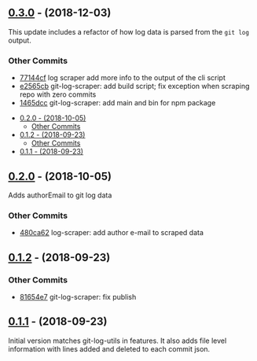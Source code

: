 ## [0.3.0](https://github.com/git-temporal/git-temporal/tree/master/packages/git-log-scraper/compare/v0.2.0...v0.3.0) - (2018-12-03)

This update includes a refactor of how log data is parsed from the `git log` output.

### Other Commits

- [77144cf](https://github.com/git-temporal/git-temporal/tree/master/packages/git-log-scraper/commit/77144cf60eb6590b618b4a798817da4a4db1250c) log scraper add more info to the output of the cli script
- [e2565cb](https://github.com/git-temporal/git-temporal/tree/master/packages/git-log-scraper/commit/e2565cba204ab4269d54cedcd4392c5011328055) git-log-scraper: add build script; fix exception when scraping repo with zero commits
- [1465dcc](https://github.com/git-temporal/git-temporal/tree/master/packages/git-log-scraper/commit/1465dcc0fe4ff1b8e70a8cb031465fbb806703dc) git-log-scraper: add main and bin for npm package

<!-- START doctoc generated TOC please keep comment here to allow auto update -->
<!-- DON'T EDIT THIS SECTION, INSTEAD RE-RUN doctoc TO UPDATE -->

- [0.2.0 - (2018-10-05)](#020---2018-10-05)
  - [Other Commits](#other-commits)
- [0.1.2 - (2018-09-23)](#012---2018-09-23)
  - [Other Commits](#other-commits-1)
- [0.1.1 - (2018-09-23)](#011---2018-09-23)

<!-- END doctoc generated TOC please keep comment here to allow auto update -->

## [0.2.0](https://github.com/git-temporal/git-temporal/tree/master/packages/git-log-scraper/compare/v0.1.8...v0.2.0) - (2018-10-05)

Adds authorEmail to git log data

### Other Commits

- [480ca62](https://github.com/git-temporal/git-temporal/tree/master/packages/git-log-scraper/commit/480ca626a4e3e24ebfa152409d2ac75cd54d59a4) log-scraper: add author e-mail to scraped data

## [0.1.2](https://github.com/git-temporal/git-temporal/compare/v0.1.1...v0.1.2) - (2018-09-23)

### Other Commits

- [81654e7](https://github.com/git-temporal/git-temporal/commit/81654e750a432c815c9221ec60a2b4b7c5e84200) git-log-scraper: fix publish

## [0.1.1](git+https://github.com/git-temporal/git-temporal.git/compare/v0.1.0...v0.1.1) - (2018-09-23)

Initial version matches git-log-utils in features.
It also adds file level information with lines added and deleted to each commit json.
